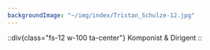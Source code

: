 ```yaml
---
backgroundImage: "~/img/index/Tristan_Schulze-12.jpg"
---
```


::div{class="fs-12 w-100 ta-center"}
  Komponist & Dirigent
::

